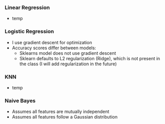 ### Linear Regression
- temp

### Logistic Regression
- I use gradient descent for optimization
- Accuracy scores differ between models:
  - Sklearns model does not use gradient descent
  - Sklearn defaults to L2 regularization (Ridge), which is not present in the class (I will add regularization in the future)

### KNN
- temp

### Naive Bayes
- Assumes all features are mutually independent
- Assumes all features follow a Gaussian distribution
